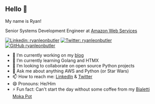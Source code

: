 ## Hello 👋

My name is Ryan!

Senior Systems Development Engineer at [Amazon Web Services](https://aws.amazon.com)

[![Linkedin: ryanleonbutler](https://img.shields.io/badge/-ryanleonbutler-blue?style=flat-square&logo=Linkedin&logoColor=white&link=https://www.linkedin.com/in/ryanleonbutler/)](https://www.linkedin.com/in/ryanleonbutler/)
[![Twitter: ryanleonbutler](https://img.shields.io/twitter/follow/ryanleonbutler?style=social)](https://twitter.com/ryanleonbutler)
[![GitHub ryanleonbutler](https://img.shields.io/github/followers/ryanleonbutler?label=follow&style=social)](https://github.com/ryanleonbutler)

- 🔭 I’m currently working on my [blog](https://ryanbutler.online/)
- 🌱 I’m currently learning Golang and HTMX
- 👯 I’m looking to collaborate on open source Python projects
- 💬 Ask me about anything AWS and Python (or Star Wars)
- 📫 How to reach me: [LinkedIn](https://www.linkedin.com/in/ryanleonbutler) & [Twitter](https://twitter.com/ryanleonbutler)
- 😄 Pronouns: He/Him
- ⚡ Fun fact: Can't start the day without some coffee from my [Bialetti Moka Pot](https://user-images.githubusercontent.com/32143470/164430176-4e520026-b973-49fd-a2fb-133aa6602c3e.jpg)
